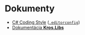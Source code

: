 # Dokumenty

- [C# Coding Style](https://github.com/Kros-sk/Kros.Documents/blob/master/coding-style.md) ([`.editorconfig`](files/.editorconfig))
- [Dokumentácia **Kros.Libs**](https://github.com/Kros-sk/Kros.Libs)
